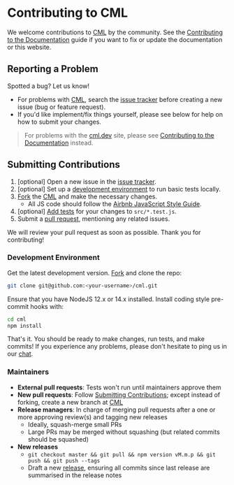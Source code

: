 # Contributing to CML

We welcome contributions to [CML][cml-repo] by the community. See the
[Contributing to the Documentation](/doc/contributing/docs) guide if you want to
fix or update the documentation or this website.

[cml-repo]: https://github.com/iterative/cml

## Reporting a Problem

Spotted a bug? Let us know!

- For problems with [CML][cml-repo], search the
  [issue tracker](https://github.com/iterative/cml/issues) before creating a new
  issue (bug or feature request).
- If you'd like implement/fix things yourself, please see below for help on how
  to submit your changes.

[issue tracker]: https://github.com/iterative/cml/issues

> For problems with the [cml.dev](/) site, please see
> [Contributing to the Documentation](/doc/contributing/docs) instead.

## Submitting Contributions

1. [optional] Open a new issue in the [issue tracker].
2. [optional] Set up a [development environment](#development-environment) to
   run basic tests locally.
3. [Fork] the [CML][cml-repo] and make the necessary changes.
   - All JS code should follow the
     [Airbnb JavaScript Style Guide](https://github.com/airbnb/javascript).
4. [optional] [Add tests](#tests) for your changes to `src/*.test.js`.
5. Submit a [pull request], mentioning any related issues.

[fork]: https://docs.github.com/en/get-started/quickstart/fork-a-repo
[pull request]:
  https://docs.github.com/en/get-started/quickstart/github-flow#create-a-pull-request

We will review your pull request as soon as possible. Thank you for
contributing!

### Development Environment

Get the latest development version. [Fork] and clone the repo:

```bash
git clone git@github.com:<your-username>/cml.git
```

Ensure that you have NodeJS 12.x or 14.x installed. Install coding style
pre-commit hooks with:

```bash
cd cml
npm install
```

That's it. You should be ready to make changes, run tests, and make commits! If
you experience any problems, please don't hesitate to ping us in our
[chat](https://dvc.org/chat).

### Maintainers

- **External pull requests**: Tests won't run until maintainers approve them
- **New pull requests**: Follow
  [Submitting Contributions](#submitting-contributions); except instead of
  forking, create a new branch at [CML][cml-repo]
- **Release managers**: In charge of merging pull requests after a one or more
  approving review(s) and tagging new releases
  - Ideally, squash-merge small PRs
  - Large PRs may be merged without squashing (but related commits should be
    squashed)
- **New releases**
  - `git checkout master && git pull && npm version vM.m.p && git push && git push --tags`
  - Draft a new [release](https://github.com/iterative/cml/releases), ensuring
    all commits since last release are summarised in the release notes
